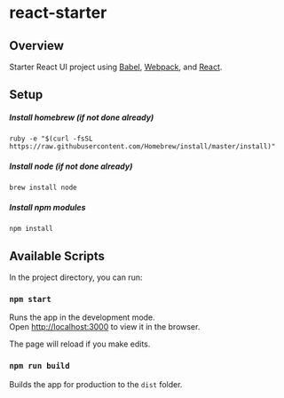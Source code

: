 # react-starter

## Overview
Starter React UI project using [Babel](https://github.com/babel/babel), [Webpack](https://github.com/webpack/webpack), and [React](https://github.com/facebook/react).

## Setup
##### Install homebrew (if not done already)
```
ruby -e "$(curl -fsSL https://raw.githubusercontent.com/Homebrew/install/master/install)"
```

##### Install node (if not done already)
```
brew install node
```

##### Install npm modules
```
npm install
```

## Available Scripts

In the project directory, you can run:

### `npm start`
Runs the app in the development mode.<br>
Open [http://localhost:3000](http://localhost:3000) to view it in the browser.

The page will reload if you make edits.

### `npm run build`
Builds the app for production to the `dist` folder.

